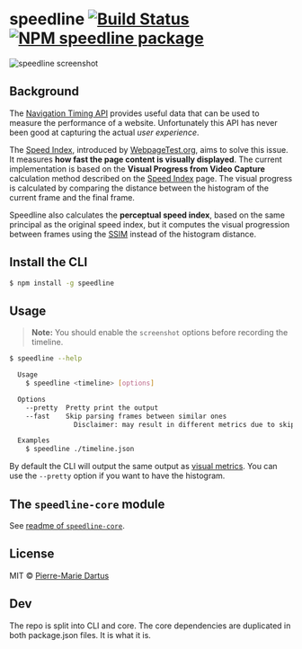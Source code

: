 # speedline [![Build Status](https://travis-ci.org/paulirish/speedline.svg?branch=master)](https://travis-ci.org/paulirish/speedline) [![NPM speedline package](https://img.shields.io/npm/v/speedline.svg)](https://npmjs.org/package/speedline)


![speedline screenshot](/screenshot.png?raw=true)

## Background

The [Navigation Timing API](https://developer.mozilla.org/en-US/docs/Web/API/Navigation_timing_API) provides useful data that can be used to measure the performance of a website. Unfortunately this API has never been good at capturing the actual *user experience*.

The [Speed Index](https://sites.google.com/a/webpagetest.org/docs/using-webpagetest/metrics/speed-index), introduced by [WebpageTest.org](http://www.webpagetest.org/), aims to solve this issue. It measures **how fast the page content is visually displayed**. The current implementation is based on the **Visual Progress from Video Capture** calculation method described on the [Speed Index](https://sites.google.com/a/webpagetest.org/docs/using-webpagetest/metrics/speed-index) page. The visual progress is calculated by comparing the distance between the histogram of the current frame and the final frame.

Speedline also calculates the **perceptual speed index**, based on the same principal as the original speed index, but it computes the visual progression between frames using the [SSIM](https://en.wikipedia.org/wiki/Structural_similarity) instead of the histogram distance.

## Install the CLI

```bash
$ npm install -g speedline
```

## Usage

> **Note:** You should enable the `screenshot` options before recording the timeline.

```bash
$ speedline --help

  Usage
    $ speedline <timeline> [options]

  Options
    --pretty  Pretty print the output
    --fast    Skip parsing frames between similar ones
                Disclaimer: may result in different metrics due to skipped frames

  Examples
    $ speedline ./timeline.json
```

By default the CLI will output the same output as [visual metrics](https://github.com/WPO-Foundation/visualmetrics). You can use the `--pretty` option if you want to have the histogram.

## The `speedline-core` module

See [readme of `speedline-core`](https://github.com/paulirish/speedline/blob/master/core/readme.md).

## License

MIT © [Pierre-Marie Dartus](https://github.com/pmdartus)

## Dev

The repo is split into CLI and core. The core dependencies are duplicated in both package.json files. It is what it is.
